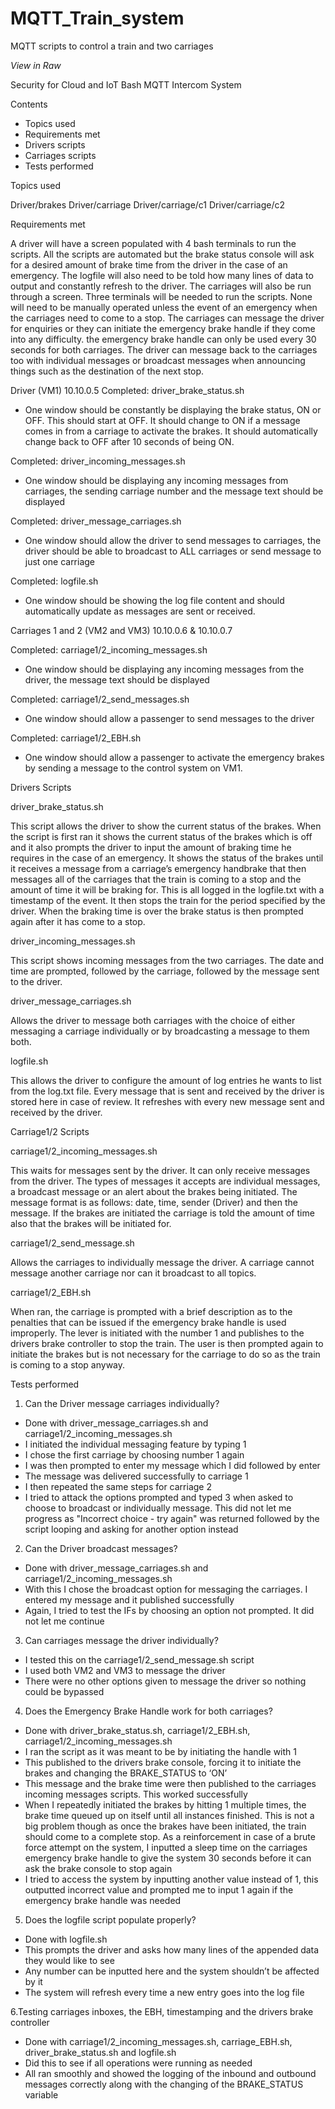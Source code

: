 # MQTT_Train_system
MQTT scripts to control a train and two carriages

*View in Raw*


Security for Cloud and IoT
Bash MQTT Intercom System

Contents
- Topics used
- Requirements met
- Drivers scripts
- Carriages scripts 
- Tests performed


Topics used

Driver/brakes
Driver/carriage
Driver/carriage/c1
Driver/carriage/c2


Requirements met

A driver will have a screen populated with 4 bash terminals to run the scripts. All the scripts are automated but the brake status console will ask for a desired amount of brake time from the driver in the case of an emergency. The logfile will also need to be told how many lines of data to output and constantly refresh to the driver.
The carriages will also be run through a screen. Three terminals will be needed to run the scripts. None will need to be manually operated unless the event of an emergency when the carriages need to come to a stop. The carriages can message the driver for enquiries or they can initiate the emergency brake handle if they come into any difficulty. the emergency brake handle can only be used every 30 seconds for both carriages. The driver can message back to the carriages too with individual messages or broadcast messages when announcing things such as the destination of the next stop. 

Driver (VM1) 10.10.0.5
Completed: driver_brake_status.sh
- One window should be constantly be displaying the brake status, ON or OFF. This should start at OFF. It should change to ON if a message comes in from a carriage to activate the brakes. It should automatically change back to OFF after 10 seconds of being ON.

Completed: driver_incoming_messages.sh
- One window should be displaying any incoming messages from carriages, the sending carriage number and the message text should be displayed

Completed: driver_message_carriages.sh
- One window should allow the driver to send messages to carriages, the driver should be able to broadcast to ALL carriages or send message to just one carriage



Completed: logfile.sh
- One window should be showing the log file content and should automatically update as messages are sent or received.

Carriages 1 and 2 (VM2 and VM3) 10.10.0.6 & 10.10.0.7

Completed: carriage1/2_incoming_messages.sh
- One window should be displaying any incoming messages from the driver, the message text should be displayed

Completed: carriage1/2_send_messages.sh
- One window should allow a passenger to send messages to the driver

Completed: carriage1/2_EBH.sh
- One window should allow a passenger to activate the emergency brakes by sending a message to the control system on VM1.

Drivers Scripts 

driver_brake_status.sh

This script allows the driver to show the current status of the brakes. When the script is first ran it shows the current status of the brakes which is off and it also prompts the driver to input the amount of braking time he requires in the case of an emergency. It shows the status of the brakes until it receives a message from a carriage’s emergency handbrake that then messages all of the carriages that the train is coming to a stop and the amount of time it will be braking for. This is all logged in the logfile.txt with a timestamp of the event. It then stops the train for the period specified by the driver. When the braking time is over the brake status is then prompted again after it has come to a stop.


driver_incoming_messages.sh

This script shows incoming messages from the two carriages. The date and time are prompted, followed by the carriage, followed by the message sent to the driver. 


driver_message_carriages.sh

Allows the driver to message both carriages with the choice of either messaging a carriage individually or by broadcasting a message to them both.


logfile.sh

This allows the driver to configure the amount of log entries he wants to list from the log.txt file. Every message that is sent and received by the driver is stored here in case of review. It refreshes with every new message sent and received by the driver.



Carriage1/2 Scripts

carriage1/2_incoming_messages.sh

This waits for messages sent by the driver. It can only receive messages from the driver. The types of messages it accepts are individual messages, a broadcast message or an alert about the brakes being initiated. The message format is as follows: date, time, sender (Driver) and then the message. If the brakes are initiated the carriage is told the amount of time also that the brakes will be initiated for. 


carriage1/2_send_message.sh

Allows the carriages to individually message the driver. A carriage cannot message another carriage nor can it broadcast to all topics.


carriage1/2_EBH.sh

When ran, the carriage is prompted with a brief description as to the penalties that can be issued if the emergency brake handle is used improperly. The lever is initiated with the number 1 and publishes to the drivers brake controller to stop the train. The user is then prompted again to initiate the brakes but is not necessary for the carriage to do so as the train is coming to a stop anyway.


Tests performed

1. Can the Driver message carriages individually?
- Done with driver_message_carriages.sh and carriage1/2_incoming_messages.sh
- I initiated the individual messaging feature by typing 1
- I chose the first carriage by choosing number 1 again
- I was then prompted to enter my message which I did followed by enter
- The message was delivered successfully to carriage 1
- I then repeated the same steps for carriage 2
- I tried to attack the options prompted and typed 3 when asked to choose to broadcast or individually message. This did not let me progress as "Incorrect choice - try again" was returned followed by the script looping and asking for another option instead



2. Can the Driver broadcast messages?
- Done with driver_message_carriages.sh and carriage1/2_incoming_messages.sh
- With this I chose the broadcast option for messaging the carriages. I entered my message and it published successfully
- Again, I tried to test the IFs by choosing an option not prompted. It did not let me continue

3. Can carriages message the driver individually?
- I tested this on the carriage1/2_send_message.sh script
- I used both VM2 and VM3 to message the driver
- There were no other options given to message the driver so nothing could be bypassed 

4. Does the Emergency Brake Handle work for both carriages?
- Done with driver_brake_status.sh, carriage1/2_EBH.sh, carriage1/2_incoming_messages.sh
- I ran the script as it was meant to be by initiating the handle with 1
- This published to the drivers brake console, forcing it to initiate the brakes and changing the BRAKE_STATUS to ‘ON’
- This message and the brake time were then published to the carriages incoming messages scripts. This worked successfully
- When I repeatedly initiated the brakes by hitting 1 multiple times, the brake time queued up on itself until all instances finished. This is not a big problem though as once the brakes have been initiated, the train should come to a complete stop. As a reinforcement in case of a brute force attempt on the system, I inputted a sleep time on the carriages emergency brake handle to give the system 30 seconds before it can ask the brake console to stop again
- I tried to access the system by inputting another value instead of 1, this outputted incorrect value and prompted me to input 1 again if the emergency brake handle was needed

5. Does the logfile script populate properly?
- Done with logfile.sh
- This prompts the driver and asks how many lines of the appended data they would like to see
- Any number can be inputted here and the system shouldn’t be affected by it
- The system will refresh every time a new entry goes into the log file

6.Testing carriages inboxes, the EBH, timestamping and the drivers brake controller
- Done with carriage1/2_incoming_messages.sh, carriage_EBH.sh, driver_brake_status.sh and logfile.sh
- Did this to see if all operations were running as needed
- All ran smoothly and showed the logging of the inbound and outbound messages correctly along with the changing of the BRAKE_STATUS variable

